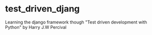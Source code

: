 # test_driven_djang
Learning the django framework though "Test driven development with Python" by Harry J.W Percival

